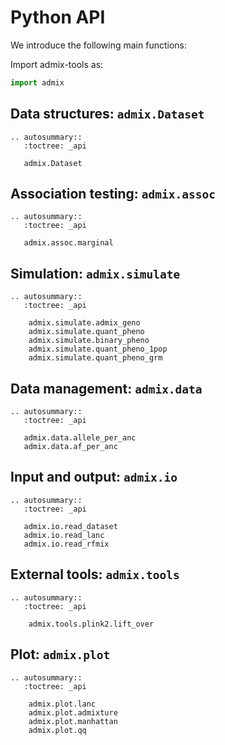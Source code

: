 # Python API

We introduce the following main functions:

Import admix-tools as:
```python
import admix
```

## Data structures: `admix.Dataset`

```{eval-rst}
.. autosummary:: 
   :toctree: _api

   admix.Dataset
```

## Association testing: `admix.assoc`

```{eval-rst}
.. autosummary:: 
   :toctree: _api

   admix.assoc.marginal
```

## Simulation: `admix.simulate`

```{eval-rst}
.. autosummary::
   :toctree: _api

    admix.simulate.admix_geno
    admix.simulate.quant_pheno
    admix.simulate.binary_pheno
    admix.simulate.quant_pheno_1pop
    admix.simulate.quant_pheno_grm
```

## Data management: `admix.data`

```{eval-rst}
.. autosummary::
   :toctree: _api

   admix.data.allele_per_anc
   admix.data.af_per_anc
```

## Input and output: `admix.io`

```{eval-rst}
.. autosummary::
   :toctree: _api

   admix.io.read_dataset
   admix.io.read_lanc
   admix.io.read_rfmix
```

## External tools: `admix.tools`
    
```{eval-rst}
.. autosummary::
   :toctree: _api

    admix.tools.plink2.lift_over
```

## Plot: `admix.plot`

```{eval-rst}
.. autosummary::
   :toctree: _api

    admix.plot.lanc
    admix.plot.admixture
    admix.plot.manhattan
    admix.plot.qq
```